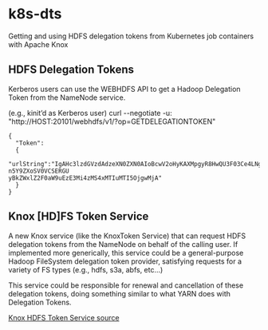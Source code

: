 # k8s-dts
Getting and using HDFS delegation tokens from Kubernetes job containers with Apache Knox

## HDFS Delegation Tokens
Kerberos users can use the WEBHDFS API to get a Hadoop Delegation Token from the NameNode service.

(e.g., kinit’d as Kerberos user)
curl --negotiate -u: "http://HOST:20101/webhdfs/v1/?op=GETDELEGATIONTOKEN"

```
{
  "Token":
  {
    "urlString":"IgAHc3lzdGVzdAdzeXN0ZXN0AIoBcwV2oHyKAXMpgyR8HwQU3F03Ce4LNg45X9Vz_YV-n5Y9ZXoSV0VCSERGU
yBkZWxlZ2F0aW9uEzE3Mi4zMS4xMTIuMTI5OjgwMjA"
  }
}
```


## Knox [HD]FS Token Service
A new Knox service (like the KnoxToken Service) that can request HDFS delegation tokens from the NameNode on behalf of the calling user. If implemented more generically, this service could be a general-purpose Hadoop FileSystem delegation token provider, satisfying requests for a variety of FS types (e.g., hdfs, s3a, abfs, etc…)

This service could be responsible for renewal and cancellation of these delegation tokens, doing something similar to what YARN does with Delegation Tokens.


[Knox HDFS Token Service source](https://github.com/pzampino/knox/tree/k8s-dt-poc)


